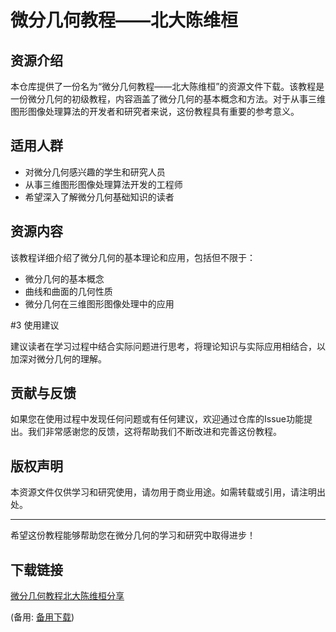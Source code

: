 # 微分几何教程——北大陈维桓

## 资源介绍

本仓库提供了一份名为“微分几何教程——北大陈维桓”的资源文件下载。该教程是一份微分几何的初级教程，内容涵盖了微分几何的基本概念和方法。对于从事三维图形图像处理算法的开发者和研究者来说，这份教程具有重要的参考意义。

## 适用人群

- 对微分几何感兴趣的学生和研究人员
- 从事三维图形图像处理算法开发的工程师
- 希望深入了解微分几何基础知识的读者

## 资源内容

该教程详细介绍了微分几何的基本理论和应用，包括但不限于：

- 微分几何的基本概念
- 曲线和曲面的几何性质
- 微分几何在三维图形图像处理中的应用

#3 使用建议

建议读者在学习过程中结合实际问题进行思考，将理论知识与实际应用相结合，以加深对微分几何的理解。

## 贡献与反馈

如果您在使用过程中发现任何问题或有任何建议，欢迎通过仓库的Issue功能提出。我们非常感谢您的反馈，这将帮助我们不断改进和完善这份教程。

## 版权声明

本资源文件仅供学习和研究使用，请勿用于商业用途。如需转载或引用，请注明出处。

---

希望这份教程能够帮助您在微分几何的学习和研究中取得进步！

## 下载链接
[微分几何教程北大陈维桓分享](https://pan.quark.cn/s/18072469a50b) 

(备用: [备用下载](https://pan.baidu.com/s/1LtWo0mEbmQEvsl3Xe9zGsA?pwd=1234))
